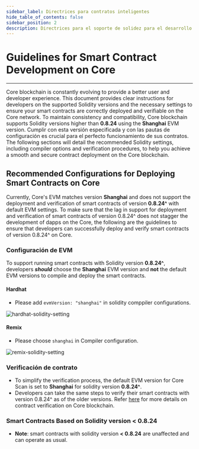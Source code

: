 ```yaml
---
sidebar_label: Directrices para contratos inteligentes
hide_table_of_contents: false
sidebar_position: 2
description: Directrices para el soporte de solidez para el desarrollo de contratos inteligentes en Core
---
```


# Guidelines for Smart Contract Development on Core

---

Core blockchain is constantly evolving to provide a better user and developer experience. This document provides clear instructions for developers on the supported Solidity versions and the necessary settings to ensure your smart contracts are correctly deployed and verifiable on the Core network. To maintain consistency and compatibility, Core blockchain supports Solidity versions higher than **0.8.24** using the **Shanghai** EVM version. Cumplir con esta versión especificada y con las pautas de configuración es crucial para el perfecto funcionamiento de sus contratos. The following sections will detail the recommended Solidity settings, including compiler options and verification procedures, to help you achieve a smooth and secure contract deployment on the Core blockchain.

## Recommended Configurations for Deploying Smart Contracts on Core

Currently, Core's EVM matches version **Shanghai** and does not support the deployment and verification of smart contracts of version **0.8.24^** with default EVM settings. To make sure that the lag in support for deployment and verification of smart contracts of version 0.8.24^ does not stagger the development of dapps on the Core, the following are the guidelines to ensure that developers can successfully deploy and verify smart contracts of version 0.8.24^ on Core.

### Configuración de EVM

To support running smart contracts with Solidity version **0.8.24^**, developers **_should_** choose the **Shanghai** EVM version and **not** the default EVM versions to compile and deploy the smart contracts.

#### Hardhat

- Please add `evmVersion: "shanghai"` in solidity comppiler configurations.

![hardhat-solidity-setting](../../static/img/solidity-support/hardhat-evm-setting.png)

#### Remix

- Please choose `shanghai` in Compiler configuration.

![remix-solidity-setting](../../static/img/solidity-support/remix-setting.png)

### Verificación de contrato

- To simplify the verification process, the default EVM version for Core Scan is set to **Shanghai** for solidity version **0.8.24^**.
- Developers can take the same steps to verify their smart contracts with version 0.8.24^ as of the older versions. Refer [here](./contract-verify.md) for more details on contract verification on Core blockchain.

### Smart Contracts Based on Solidity version < 0.8.24

- **Note**: smart contracts with solidity version **\< 0.8.24** are unaffected and can operate as usual.
